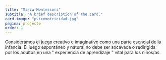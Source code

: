```yaml
---
title: "Maria Montessori"
subtitle: "A brief description of the card."
card-image: "psicomotricidad.jpg"
pagina: projecte
order: 1
---
```

Consideramos el juego creativo e imaginativo como una parte esencial de la infancia. El juego espontáneo y natural no debe ser socavada o redirigida por los adultos en una " experiencia de aprendizaje " vital para los niños/as.
